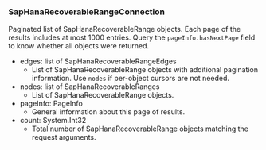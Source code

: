 ### SapHanaRecoverableRangeConnection
Paginated list of SapHanaRecoverableRange objects. Each page of the results includes at most 1000 entries. Query the `pageInfo.hasNextPage` field to know whether all objects were returned.

- edges: list of SapHanaRecoverableRangeEdges
  - List of SapHanaRecoverableRange objects with additional pagination information. Use `nodes` if per-object cursors are not needed.
- nodes: list of SapHanaRecoverableRanges
  - List of SapHanaRecoverableRange objects.
- pageInfo: PageInfo
  - General information about this page of results.
- count: System.Int32
  - Total number of SapHanaRecoverableRange objects matching the request arguments.
